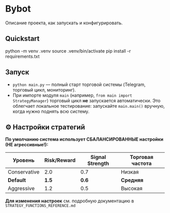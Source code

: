 # Bybot
Описание проекта, как запускать и конфигурировать.

## Quickstart
python -m venv .venv
source .venv/bin/activate
pip install -r requirements.txt

## Запуск
- `python main.py` — полный старт торговой системы (Telegram, торговый цикл, мониторинг).
- При импорте модуля `main` (например, `from main import StrategyManager`) торговый цикл **не** запускается автоматически. Это облегчает локальное тестирование: запускайте `main.main()` вручную, когда нужно поднять всю систему.

## ⚙️ Настройки стратегий

**По умолчанию система использует СБАЛАНСИРОВАННЫЕ настройки (НЕ агрессивные!):**

| Уровень | Risk/Reward | Signal Strength | Торговая частота |
|---------|------------|-----------------|------------------|
| Conservative | 2.0 | 0.7 | Низкая |
| **Default** | **1.5** | **0.6** | **Средняя** |
| Aggressive | 1.2 | 0.5 | Высокая |

**Для изменения настроек** см. подробную документацию в `STRATEGY_FUNCTIONS_REFERENCE.md`
